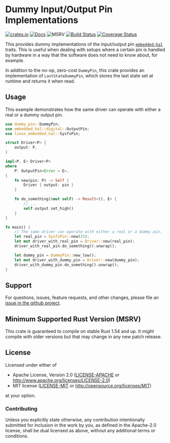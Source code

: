 # Dummy Input/Output Pin Implementations

[![crates.io](https://img.shields.io/crates/v/dummy-pin.svg)](https://crates.io/crates/dummy-pin)
[![Docs](https://docs.rs/dummy-pin/badge.svg)](https://docs.rs/dummy-pin)
![MSRV](https://img.shields.io/badge/rustc-1.54+-blue.svg)
[![Build Status](https://github.com/eldruin/dummy-pin-rs/workflows/Build/badge.svg)](https://github.com/eldruin/dummy-pin-rs/actions?query=workflow%3ABuild)
[![Coverage Status](https://coveralls.io/repos/github/eldruin/dummy-pin-rs/badge.svg?branch=master)](https://coveralls.io/github/eldruin/dummy-pin-rs?branch=master)

This provides dummy implementations of the input/output pin [`embedded-hal`] traits.
This is useful when dealing with setups where a certain pin is handled by hardware in a way
that the software does not need to know about, for example.

In addition to the no-op, zero-cost `DummyPin`, this crate provides an implementation of `LastStateDummyPin`,
which stores the last state set at runtime and returns it when read.

## Usage

This example demonstrates how the same driver can operate with either a real or a dummy output pin.

```rust
use dummy_pin::DummyPin;
use embedded_hal::digital::OutputPin;
use linux_embedded_hal::SysfsPin;

struct Driver<P> {
    output: P,
}

impl<P, E> Driver<P>
where
    P: OutputPin<Error = E>,
{
    fn new(pin: P) -> Self {
        Driver { output: pin }
    }

    fn do_something(&mut self) -> Result<(), E> {
        // ...
        self.output.set_high()
    }
}

fn main() {
    // The same driver can operate with either a real or a dummy pin.
    let real_pin = SysfsPin::new(25);
    let mut driver_with_real_pin = Driver::new(real_pin);
    driver_with_real_pin.do_something().unwrap();

    let dummy_pin = DummyPin::new_low();
    let mut driver_with_dummy_pin = Driver::new(dummy_pin);
    driver_with_dummy_pin.do_something().unwrap();
}
```

## Support

For questions, issues, feature requests, and other changes, please file an
[issue in the github project](https://github.com/eldruin/dummy-pin-rs/issues).

## Minimum Supported Rust Version (MSRV)

This crate is guaranteed to compile on stable Rust 1.54 and up. It *might*
compile with older versions but that may change in any new patch release.

## License

Licensed under either of

 * Apache License, Version 2.0 ([LICENSE-APACHE](LICENSE-APACHE) or
   http://www.apache.org/licenses/LICENSE-2.0)
 * MIT license ([LICENSE-MIT](LICENSE-MIT) or
   http://opensource.org/licenses/MIT)

at your option.

### Contributing

Unless you explicitly state otherwise, any contribution intentionally submitted
for inclusion in the work by you, as defined in the Apache-2.0 license, shall
be dual licensed as above, without any additional terms or conditions.

[`embedded-hal`]: https://github.com/rust-embedded/embedded-hal
